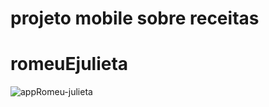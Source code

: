 # projeto mobile sobre receitas
# romeuEjulieta
![appRomeu-julieta](https://github.com/nazocar/romeuEjulieta/assets/115116514/ad8ca825-b62b-4d3b-bef6-c8c2cdf352e2)
